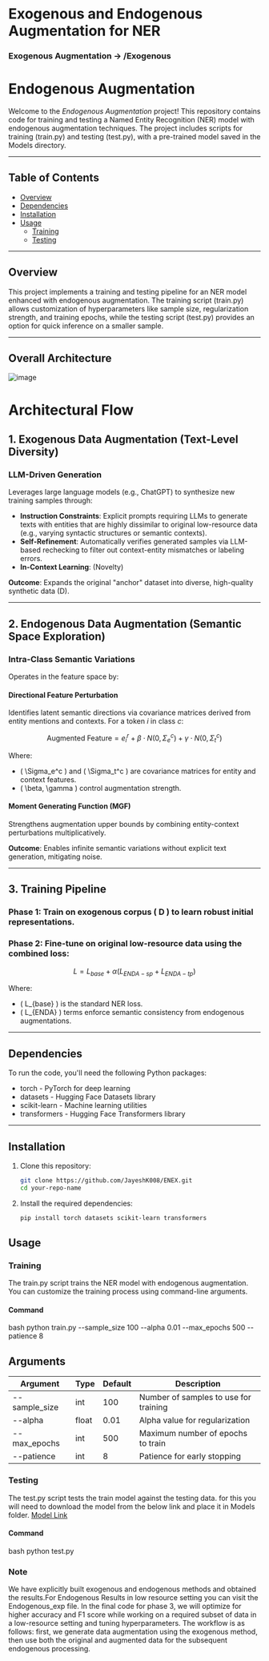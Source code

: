 # Exogenous and Endogenous Augmentation for NER
### Exogenous Augmentation -> /Exogenous

# Endogenous Augmentation

Welcome to the *Endogenous Augmentation* project! This repository contains code for training and testing a Named Entity Recognition (NER) model with endogenous augmentation techniques. The project includes scripts for training (train.py) and testing (test.py), with a pre-trained model saved in the Models directory.

---

## Table of Contents
- [Overview](#overview)
- [Dependencies](#dependencies)
- [Installation](#installation)
- [Usage](#usage)
  - [Training](#training)
  - [Testing](#testing)

---

## Overview
This project implements a training and testing pipeline for an NER model enhanced with endogenous augmentation. The training script (train.py) allows customization of hyperparameters like sample size, regularization strength, and training epochs, while the testing script (test.py) provides an option for quick inference on a smaller sample.

---

## Overall Architecture
![image](https://github.com/user-attachments/assets/d09047ee-089d-4633-8ab4-844d972c17af)

# Architectural Flow

## 1. Exogenous Data Augmentation (Text-Level Diversity)

### LLM-Driven Generation
Leverages large language models (e.g., ChatGPT) to synthesize new training samples through:

- **Instruction Constraints**: Explicit prompts requiring LLMs to generate texts with entities that are highly dissimilar to original low-resource data (e.g., varying syntactic structures or semantic contexts).
- **Self-Refinement**: Automatically verifies generated samples via LLM-based rechecking to filter out context-entity mismatches or labeling errors.
- **In-Context Learning**: (Novelty)

**Outcome**: Expands the original "anchor" dataset into diverse, high-quality synthetic data (D).

---

## 2. Endogenous Data Augmentation (Semantic Space Exploration)

### Intra-Class Semantic Variations
Operates in the feature space by:

#### **Directional Feature Perturbation**
Identifies latent semantic directions via covariance matrices derived from entity mentions and contexts. For a token *i* in class *c*:

```math
\text{Augmented Feature} = e_i^r + \beta \cdot N(0, \Sigma_e^c) + \gamma \cdot N(0, \Sigma_t^c)
```

Where:
- \( \Sigma_e^c \) and \( \Sigma_t^c \) are covariance matrices for entity and context features.
- \( \beta, \gamma \) control augmentation strength.

#### **Moment Generating Function (MGF)**
Strengthens augmentation upper bounds by combining entity-context perturbations multiplicatively.

**Outcome**: Enables infinite semantic variations without explicit text generation, mitigating noise.

---

## 3. Training Pipeline

### **Phase 1:** Train on exogenous corpus \( D \) to learn robust initial representations.

### **Phase 2:** Fine-tune on original low-resource data using the combined loss:

```math
L = L_{base} + \alpha (L_{ENDA-sp} + L_{ENDA-tp})
```

Where:
- \( L_{base} \) is the standard NER loss.
- \( L_{ENDA} \) terms enforce semantic consistency from endogenous augmentations.



---

## Dependencies
To run the code, you'll need the following Python packages:
- torch - PyTorch for deep learning
- datasets - Hugging Face Datasets library
- scikit-learn - Machine learning utilities
- transformers - Hugging Face Transformers library

---

## Installation
1. Clone this repository:
   ```bash
   git clone https://github.com/JayeshK008/ENEX.git
   cd your-repo-name
   ```
   

2. Install the required dependencies:
    ```bash
    pip install torch datasets scikit-learn transformers
    ```
    
## Usage

### Training
The train.py script trains the NER model with endogenous augmentation. You can customize the training process using command-line arguments.

#### Command
bash
python train.py --sample_size 100 --alpha 0.01 --max_epochs 500 --patience 8

## Arguments

| Argument       | Type  | Default | Description                              |
|---------------|------|---------|------------------------------------------|
| --sample_size | int  | 100     | Number of samples to use for training  |
| --alpha      | float | 0.01    | Alpha value for regularization         |
| --max_epochs | int  | 500     | Maximum number of epochs to train      |
| --patience   | int  | 8       | Patience for early stopping            |

### Testing
The test.py script tests the train model against the testing data.
for this you will need to download the model from the below link and place it in Models folder.
[Model Link](https://drive.google.com/file/d/1vRmGc-VwND0Fce-zNW8PiAYeZKWMNmrJ/view)

#### Command
bash
python test.py 


### Note
We have explicitly built exogenous and endogenous methods and obtained the results.For Endogenous Results in low resource setting you can visit the Endogenous_exp file. In the final code for phase 3, we will optimize for higher accuracy and F1 score while working on a required subset of data in a low-resource setting and tuning hyperparameters. The workflow is as follows: first, we generate data augmentation using the exogenous method, then use both the original and augmented data for the subsequent endogenous processing.
